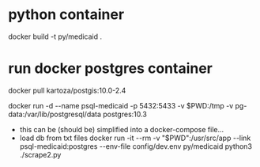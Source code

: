 # python container
docker build -t py/medicaid .

# run docker postgres container
docker pull kartoza/postgis:10.0-2.4

docker run -d --name psql-medicaid -p 5432:5433 -v $PWD:/tmp -v pg-data:/var/lib/postgresql/data postgres:10.3

* this can be (should be) simplified into a docker-compose file...
* load db from txt files
docker run -it --rm -v "$PWD":/usr/src/app --link psql-medicaid:postgres --env-file config/dev.env py/medicaid python3 ./scrape2.py
